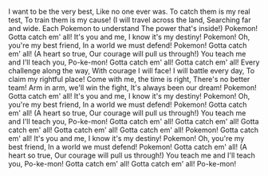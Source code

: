 I want to be the very best,
Like no one ever was.
To catch them is my real test,
To train them is my cause!
(I will travel across the land,
Searching far and wide.
Each Pokemon to understand
The power that's inside!)
Pokemon!
Gotta catch em' all!
It's you and me,
I know it's my destiny!
Pokemon!
Oh, you're my best friend,
In a world we must defend!
Pokemon!
Gotta catch em' all!
(A heart so true,
Our courage will pull us through!)
You teach me and I'll teach you,
Po-ke-mon!
Gotta catch em' all!
Gotta catch em' all!
Every challenge along the way,
With courage I will face!
I will battle every day,
To claim my rightful place!
Come with me, the time is right,
There's no better team!
Arm in arm, we'll win the fight,
It's always been our dream!
Pokemon!
Gotta catch em' all!
It's you and me,
I know it's my destiny!
Pokemon!
Oh, you're my best friend,
In a world we must defend!
Pokemon!
Gotta catch em' all!
(A heart so true,
Our courage will pull us through!)
You teach me and I'll teach you,
Po-ke-mon!
Gotta catch em' all!
Gotta catch em' all!
Gotta catch em' all!
Gotta catch em' all!
Gotta catch em' all!
Pokemon!
Gotta catch em' all!
It's you and me,
I know it's my destiny!
Pokemon!
Oh, you're my best friend,
In a world we must defend!
Pokemon!
Gotta catch em' all!
(A heart so true,
Our courage will pull us through!)
You teach me and I'll teach you,
Po-ke-mon!
Gotta catch em' all!
Gotta catch em' all!
Po-ke-mon!
